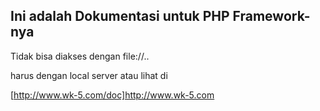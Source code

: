 ## Ini adalah Dokumentasi untuk PHP Framework-nya

Tidak bisa diakses dengan  file://..

harus dengan local server atau lihat di 

[http://www.wk-5.com/doc]http://www.wk-5.com
